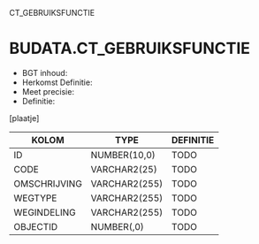 CT_GEBRUIKSFUNCTIE

# BUDATA.CT_GEBRUIKSFUNCTIE

                                                                                          
* BGT inhoud: 
* Herkomst Definitie: 
* Meet precisie: 
* Definitie: 

[plaatje]

                                      
|KOLOM                           	|TYPE          	|DEFINITIE|                                                           
|------                          	|----          	|-----    |                                                           
|ID                              	|NUMBER(10,0)  	|TODO|                                                                
|CODE                            	|VARCHAR2(25)  	|TODO|                                                                
|OMSCHRIJVING                    	|VARCHAR2(255) 	|TODO|                                                                
|WEGTYPE							|VARCHAR2(255)	|TODO|  
|WEGINDELING                        |VARCHAR2(255)  |TODO|                 
|OBJECTID                        	|NUMBER(,0)    	|TODO|                                                                

